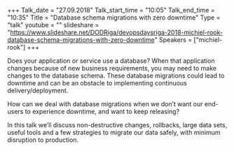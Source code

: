 +++
Talk_date = "27.09.2018"
Talk_start_time = "10:05"
Talk_end_time = "10:35"
Title = "Database schema migrations with zero downtime"
Type = "talk"
youtube = ""
slideshare = "https://www.slideshare.net/DODRiga/devopsdaysriga-2018-michiel-rook-database-schema-migrations-with-zero-downtime"
Speakers = ["michiel-rook"]
+++

<p>Does your application or service use a database? When that application changes because of new business requirements, you may need to make changes to the database schema. These database migrations could lead to downtime and can be an obstacle to implementing continuous delivery/deployment.</p>

<p>How can we deal with database migrations when we don’t want our end-users to experience downtime, and want to keep releasing?</p>

<p>In this talk we’ll discuss non-destructive changes, rollbacks, large data sets, useful tools and a few strategies to migrate our data safely, with minimum disruption to production.</p>